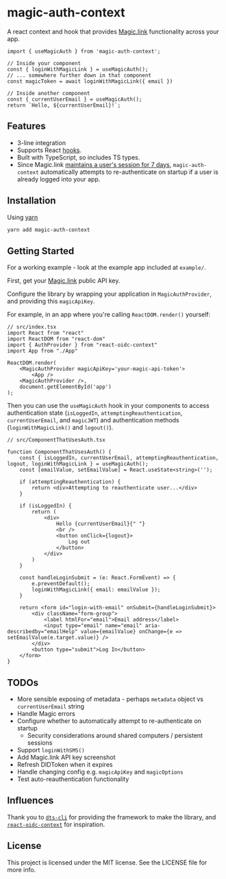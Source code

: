 # magic-auth-context
A react context and hook that provides [Magic.link](https://magic.link/) functionality across your app.

```tsx
import { useMagicAuth } from 'magic-auth-context';

// Inside your component
const { loginWithMagicLink } = useMagicAuth();
// ... somewhere further down in that component
const magicToken = await loginWithMagicLink({ email })

// Inside another component
const { currentUserEmail } = useMagicAuth();
return `Hello, ${currentUserEmail}!`;
```

## Features

- 3-line integration
- Supports React [hooks](https://reactjs.org/docs/hooks-intro.html).
- Built with TypeScript, so includes TS types.
- Since Magic.link [maintains a user's session for 7 days](https://magic.link/docs/api-reference/client-side-sdks/web#re-authenticate-users), `magic-auth-context` automatically attempts to re-authenticate on startup if a user is already logged into your app.

## Installation

Using [yarn](https://yarnpkg.com/)

```bash
yarn add magic-auth-context
```

## Getting Started

For a working example - look at the example app included at `example/`.

First, get your [Magic.link](https://dashboard.magic.link/) public API key.

Configure the library by wrapping your application in `MagicAuthProvider`, and providing this `magicApiKey`.

For example, in an app where you're calling `ReactDOM.render()` yourself:

```tsx
// src/index.tsx
import React from "react"
import ReactDOM from "react-dom"
import { AuthProvider } from "react-oidc-context"
import App from "./App"

ReactDOM.render(
    <MagicAuthProvider magicApiKey='your-magic-api-token'>
        <App />
    <MagicAuthProvider />,
    document.getElementById('app')
);
```

Then you can use the `useMagicAuth` hook in your components to access authentication state (`isLoggedIn`, `attemptingReauthentication`, `currentUserEmail`, and `magicJWT`) and authentication methods (`loginWithMagicLink()` and `logout()`).

```tsx
// src/ComponentThatUsesAuth.tsx

function ComponentThatUsesAuth() {
    const { isLoggedIn, currentUserEmail, attemptingReauthentication, logout, loginWithMagicLink } = useMagicAuth();
    const [emailValue, setEmailValue] = React.useState<string>('');

    if (attemptingReauthentication) {
        return <div>Attempting to reauthenticate user...</div>
    }

    if (isLoggedIn) {
        return (
            <div>
                Hello {currentUserEmail}{" "}
                <br />
                <button onClick={logout}>
                    Log out
                </button>
            </div>
        )
    }

    const handleLoginSubmit = (e: React.FormEvent) => {
        e.preventDefault();
        loginWithMagicLink({ email: emailValue });
    }

    return <form id="login-with-email" onSubmit={handleLoginSubmit}>
        <div className="form-group">
            <label htmlFor="email">Email address</label>
            <input type="email" name="email" aria-describedby="emailHelp" value={emailValue} onChange={e => setEmailValue(e.target.value)} />
        </div>
        <button type="submit">Log In</button>
    </form>
}
```

## TODOs

- More sensible exposing of metadata - perhaps `metadata` object vs `currentUserEmail` string
- Handle Magic errors
- Configure whether to automatically attempt to re-authenticate on startup
    - Security considerations around shared computers / persistent sessions
- Support `loginWithSMS()`
- Add Magic.link API key screenshot
- Refresh DIDToken when it expires
- Handle changing config e.g. `magicApiKey` and `magicOptions`
- Test auto-reauthentication functionality

## Influences

Thank you to [`dts-cli`](https://www.npmjs.com/package/dts-cli) for providing the framework to make the library, and [`react-oidc-context`](https://github.com/AxaGuilDEv/react-oidc) for inspiration.

## License
This project is licensed under the MIT license. See the LICENSE file for more info.
